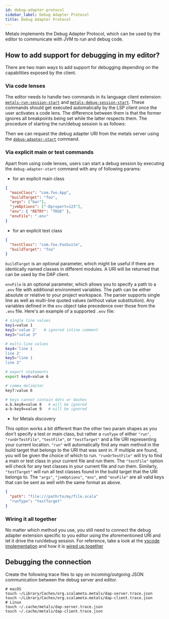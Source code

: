 ```yaml
---
id: debug-adapter-protocol
sidebar_label: Debug Adapter Protocol
title: Debug Adapter Protocol
---
```


Metals implements the Debug Adapter Protocol, which can be used by the editor to
communicate with JVM to run and debug code.

## How to add support for debugging in my editor?

There are two main ways to add support for debugging depending on the
capabilities exposed by the client.

### Via code lenses

The editor needs to handle two commands in its language client extension:
[`metals-run-session-start`](https://github.com/scalameta/metals/blob/main/metals/src/main/scala/scala/meta/internal/metals/ClientCommands.scala)
and
[`metals-debug-session-start`](https://github.com/scalameta/metals/blob/main/metals/src/main/scala/scala/meta/internal/metals/ClientCommands.scala).
These commands should get executed automatically by the LSP client once the user
activates a code lens. The difference between them is that the former ignores
all breakpoints being set while the latter respects them. The procedure of
starting the run/debug session is as follows:

Then we can request the debug adapter URI from the metals server using the
[`debug-adapter-start`](https://github.com/scalameta/metals/blob/master/metals/src/main/scala/scala/meta/internal/metals/ServerCommands.scala)
command.

### Via explicit main or test commands

Apart from using code lenses, users can start a debug session by executing the
`debug-adapter-start` command with any of following params:

- for an explicit main class

```json
{
  "mainClass": "com.foo.App",
  "buildTarget": "foo",
  "args": ["bar"],
  "jvmOptions": ["-Dpropert=123"],
  "env": { "RETRY": "TRUE" },
  "envFile": ".env"
}
```

- for an explicit test class

```json
{
  "testClass": "com.foo.FooSuite",
  "buildTarget": "foo"
}
```

`buildTarget` is an optional parameter, which might be useful if there are
identically named classes in different modules. A URI will be returned that can
be used by the DAP client.

`envFile` is an optional parameter, which allows you to specify a path to a
`.env` file with additional environment variables. The path can be either
absolute or relative to your project workspace. The parser supports single line
as well as multi-line quoted values (without value substitution). Any variables
defined in the `env` object take precedence over those from the `.env` file.
Here's an example of a supported `.env` file:

```bash
# single line values
key1=value 1
key2='value 2'   # ignored inline comment
key3="value 3"

# multi-line values
key4='line 1
line 2'
key5="line 1
line 2"

# export statements
export key6=value 6

# comma delimiter
key7:value 6

# keys cannot contain dots or dashes
a.b.key8=value 8   # will be ignored
a-b-key9=value 9   # will be ignored
```

- for Metals discovery

This option works a bit different than the other two param shapes as you don't
specify a test or main class, but rather a `runType` of either `"run"`,
`"runOrTestFile"`, `"testFile"`, or `"testTarget"` and a file URI representing
your current location. `"run"` will automatically find any main method in the
build target that belongs to the URI that was sent in. If multiple are found,
you will be given the choice of which to run. `"runOrTestFile"` will try to find
a main or test class in your current file and run them. The `"testFile"` option
will check for any test classes in your current file and run them. Similarly,
`"testTarget"` will run all test classes found in the build target that the URI
belongs to. The `"args"`, `"jvmOptions"`, `"env"`, and `"envFile"` are all valid
keys that can be sent as well with the same format as above.

```json
{
  "path": "file:///path/to/my/file.scala"
  "runType": "testTarget"
}
```

### Wiring it all together

No matter which method you use, you still need to connect the debug adapter
extension specific to you editor using the aforementioned URI and let it drive
the run/debug session. For reference, take a look at the
[vscode implementation](https://github.com/scalameta/metals-vscode/blob/master/src/scalaDebugger.ts)
and how it is
[wired up together](https://github.com/scalameta/metals-vscode/blob/master/src/extension.ts#L356)

## Debugging the connection

Create the following trace files to spy on incoming/outgoing JSON communication
between the debug server and editor.

```
# macOS
touch ~/Library/Caches/org.scalameta.metals/dap-server.trace.json
touch ~/Library/Caches/org.scalameta.metals/dap-client.trace.json
# Linux
touch ~/.cache/metals/dap-server.trace.json
touch ~/.cache/metals/dap-client.trace.json
```
